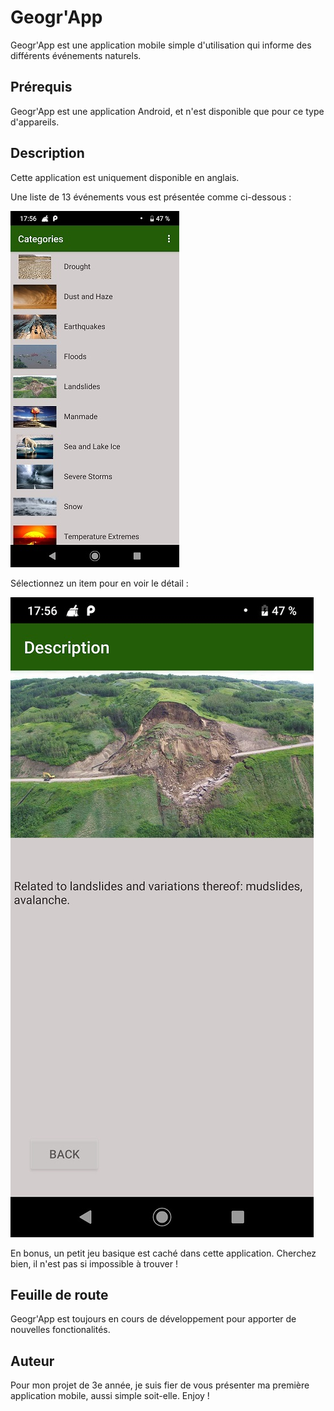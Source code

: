 # Geogr'App
Geogr'App est une application mobile simple d'utilisation qui informe des différents événements naturels.

## Prérequis
Geogr'App est une application Android, et n'est disponible que pour ce type d'appareils. 

## Description
Cette application est uniquement disponible en anglais. 

Une liste de 13 événements vous est présentée comme ci-dessous :

![Categories](https://github.com/Tom-snh/MyFirstApplicationProject/blob/master/app/src/main/res/drawable/captureCategories.jpg)

Sélectionnez un item pour en voir le détail : 

![Description](https://github.com/Tom-snh/MyFirstApplicationProject/blob/master/app/src/main/res/drawable/captureDescription.jpg)

En bonus, un petit jeu basique est caché dans cette application. Cherchez bien, il n'est pas si impossible à trouver !

## Feuille de route

Geogr'App est toujours en cours de développement pour apporter de nouvelles fonctionalités.

## Auteur
Pour mon projet de 3e année, je suis fier de vous présenter ma première application mobile, aussi simple soit-elle.
Enjoy !
